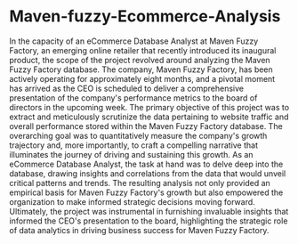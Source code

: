 # Maven-fuzzy-Ecommerce-Analysis
In the capacity of an eCommerce Database Analyst at Maven Fuzzy Factory, an emerging online retailer that recently introduced its inaugural product, the scope of the project revolved around analyzing the Maven Fuzzy Factory database. The company, Maven Fuzzy Factory, has been actively operating for approximately eight months, and a pivotal moment has arrived as the CEO is scheduled to deliver a comprehensive presentation of the company's performance metrics to the board of directors in the upcoming week.
The primary objective of this project was to extract and meticulously scrutinize the data pertaining to website traffic and overall performance stored within the Maven Fuzzy Factory database. The overarching goal was to quantitatively measure the company's growth trajectory and, more importantly, to craft a compelling narrative that illuminates the journey of driving and sustaining this growth.
As an eCommerce Database Analyst, the task at hand was to delve deep into the database, drawing insights and correlations from the data that would unveil critical patterns and trends. The resulting analysis not only provided an empirical basis for Maven Fuzzy Factory's growth but also empowered the organization to make informed strategic decisions moving forward.
Ultimately, the project was instrumental in furnishing invaluable insights that informed the CEO's presentation to the board, highlighting the strategic role of data analytics in driving business success for Maven Fuzzy Factory.
